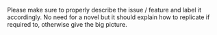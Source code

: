 Please make sure to properly describe the issue / feature and label it accordingly.
No need for a novel but it should explain how to replicate if required to, otherwise give the big picture.
